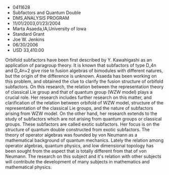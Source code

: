 
* 0411628
* Subfactors and Quantum Double
* DMS,ANALYSIS PROGRAM
* 11/01/2003,01/23/2004
* Marta Asaeda,IA,University of Iowa
* Standard Grant
* Joe W. Jenkins
* 06/30/2006
* USD 33,410.00

Orbifold subfactors have been first described by Y. Kawahigashi as an
application of paragroup theory. It is known that subfactors of type D_4n and
D_4n+2 give rise to fusion algebras of bimodules with different natures, but the
origin of the difference is unknown. Asaeda has been working on this problem,
and obtained the clue to clarify the fusion structure of orbifold subfactors. On
this research, the relation between the representation theory of classical Lie
group and that of quantum group (WZW model) plays a crucial role. Her research
includes further research on this matter, and clarification of the relation
between orbifold of WZW model, structure of the representation of the classical
Lie groups, and the nature of subfactors arising from WZW model. On the other
hand, her research extends to the study of subfactors which are not arising from
quantum groups or classical groups. These subfactors are called exotic
subfactors. Her focus is on the structure of quantum double constructed from
exotic subfactors. The theory of operator algebras was founded by von Neumann as
a mathematical background of quantum mechanics. Lately the relation among
operator algebras, quantum physics, and low dimensional topology has been sought
from the aspect that is totally different from that of von Neumann. The research
on this subject and it's relation with other subjects will contribute the
development of many subjects in mathematics and mathematical physics.
